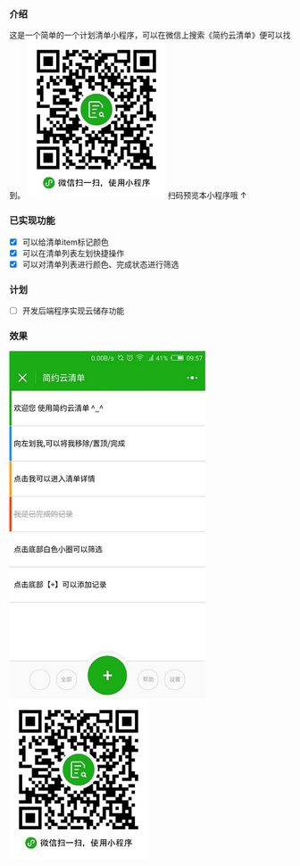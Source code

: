 ### 介绍
这是一个简单的一个计划清单小程序，可以在微信上搜索《简约云清单》便可以找到。
![预览小程序二维码](doc/img/qr.jpg)
扫码预览本小程序哦 ↑

### 已实现功能
- [x] 可以给清单item标记颜色
- [x] 可以在清单列表左划快捷操作
- [x] 可以对清单列表进行颜色、完成状态进行筛选

### 计划
- [ ] 开发后端程序实现云储存功能
### 效果
![预览小程序二维码](doc/img/pic1.jpg)
![预览小程序二维码](doc/img/qr.jpg)